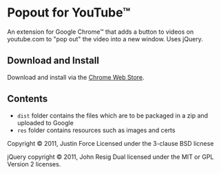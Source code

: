 Popout for YouTube™
===================

An extension for Google Chrome™ that adds a button to videos on youtube.com to
"pop out" the video into a new window. Uses jQuery.

Download and Install
--------

Download and install via the [Chrome Web Store](https://chrome.google.com/webstore/detail/pofekaindcmmojfnfgbpklepkjfilcep).

Contents
--------

* `dist` folder contains the files which are to be packaged in a zip and
  uploaded to Google
* `res` folder contains resources such as images and certs

Copyright © 2011, Justin Force
Licensed under the 3-clause BSD licnese

jQuery copyright © 2011, John Resig
Dual licensed under the MIT or GPL Version 2 licenses.

